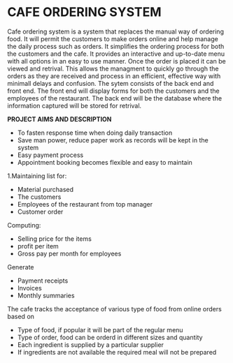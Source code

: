 
# CAFE ORDERING SYSTEM
Cafe ordering system is a system that replaces the manual way of ordering food. It will permit the customers to make orders online and help manage the daily process such as orders.
It simplifies the ordering process for both the customers and the cafe. It provides an interactive and up-to-date menu with all options in an easy to use manner.
Once the order is placed it can be viewed and retrival. This allows the managment to quickly go through the orders as they are received and process in an efficient, effective way with minimall delays and confusion.
The  sytem consists of the back end and front end. The front end will display forms for both the customers and the employees of the restaurant. The back end will be the database where the information captured will be stored for retrival.


**PROJECT AIMS AND DESCRIPTION**
- To fasten response time when doing daily transaction
- Save man power, reduce paper work as records will be kept in the system
- Easy payment process
- Appointment booking becomes flexible and easy to maintain

1.Maintaining list for:
   
  - Material purchased 
  - The customers
  - Employees of the restaurant from top manager
  - Customer order


Computing:
  - Selling price for the items
  - profit per item
  - Gross pay per month for employees
  
 Generate
- Payment receipts
- Invoices
- Monthly summaries




The cafe tracks the acceptance of various type of food from online orders based on
- Type of food, if popular it will be part of the regular menu
- Type of order, food can be orderd in different sizes and quantity
- Each ingredient is supplied by a particular supplier
- If ingredients are not available the required meal will not be prepared


